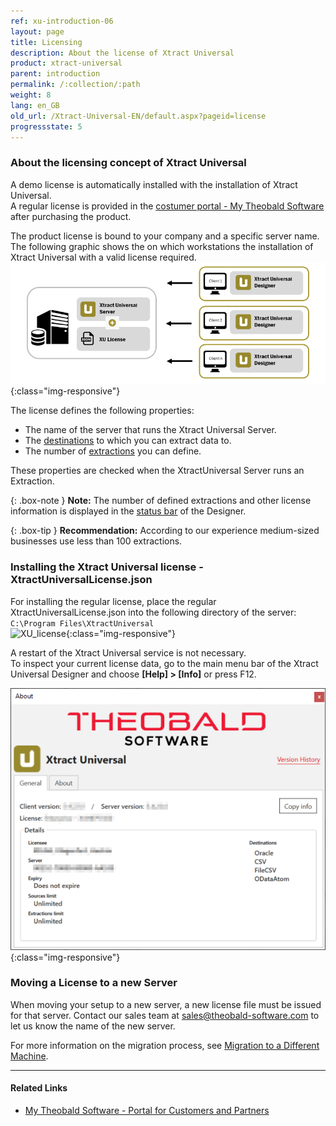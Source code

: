 ```yaml
---
ref: xu-introduction-06
layout: page
title: Licensing
description: About the license of Xtract Universal
product: xtract-universal
parent: introduction
permalink: /:collection/:path
weight: 8
lang: en_GB
old_url: /Xtract-Universal-EN/default.aspx?pageid=license
progressstate: 5
---
```

<!--- ### About the licensing concept of Xtract Universal
Xtract Universal is licensed per target environment, source system and Windows server. <br>
The following graphic shows on which workstations the installation of Xtract Universal with a valid license is required.   

![client-server-archi](/img/content/xu/client_server_architektur_xu.png){:class="img-responsive"}

A demo license is automatically installed with the installation of Xtract Universal.<br>
A regular license is provided in the [costumer portal - My Theobald Software](https://my.theobald-software.com/) after purchasing the product. 
The product license is bound to your company and a specific server name.<br>
If you run Xtract Universal Designer and Xtract Universal Server on different machines, it is only necessary to replace the license on the server.
 -->

### About the licensing concept of Xtract Universal

A demo license is automatically installed with the installation of Xtract Universal.<br>
A regular license is provided in the [costumer portal - My Theobald Software](https://my.theobald-software.com/) after purchasing the product. 

The product license is bound to your company and a specific server name.
The following graphic shows the on which workstations the installation of Xtract Universal with a valid license required.<br>
![client-server-archi](/img/content/xu/client_server_architektur_xu.png){:class="img-responsive"}

The license defines the following properties:
- The name of the server that runs the Xtract Universal Server.
- The [destinations](../destinations) to which you can extract data to.
- The number of [extractions](../getting-started/define-a-table-extraction) you can define.

These properties are checked when the XtractUniversal Server runs an Extraction.

{: .box-note }
**Note:** The number of defined extractions and other license information is displayed in the [status bar](../getting-started/designer-overview#status-bar) of the Designer.<br>

{: .box-tip }
**Recommendation:** According to our experience medium-sized businesses use less than 100 extractions.


### Installing the Xtract Universal license - XtractUniversalLicense.json
For installing the regular license, place the regular XtractUniversalLicense.json into the following directory of the server: <br>
`C:\Program Files\XtractUniversal`
 <br>
 ![XU_license](/img/content/xu/xu_json_license.png ){:class="img-responsive"}
 
A restart of the Xtract Universal service is not necessary.<br>
To inspect your current license data, go to the main menu bar of the Xtract Universal Designer and choose **[Help] > [Info]** or press F12.

![Demo_License](/img/content/xu/xu_demo_license.png){:class="img-responsive"}


### Moving a License to a new Server
When moving your setup to a new server, a new license file must be issued for that server.
Contact our sales team at [sales@theobald-software.com](mailto:sales@theobald-software.com) to let us know the name of the new server.

For more information on the migration process, see [Migration to a Different Machine](../advanced-techniques/backup-and-migration#migration-to-a-different-machine).


****
#### Related Links
- [My Theobald Software - Portal for Customers and Partners](https://my.theobald-software.com/)